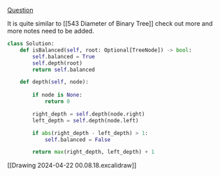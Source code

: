 [Question](https://leetcode.com/problems/balanced-binary-tree/description/)

It is quite similar to [[543 Diameter of Binary Tree]] check out more and more notes need to be added.

```python
class Solution:
    def isBalanced(self, root: Optional[TreeNode]) -> bool:
        self.balanced = True
        self.depth(root)
        return self.balanced

    def depth(self, node):
        
        if node is None:
            return 0

        right_depth = self.depth(node.right)
        left_depth = self.depth(node.left)

        if abs(right_depth - left_depth) > 1:
            self.balanced = False

        return max(right_depth, left_depth) + 1
```

[[Drawing 2024-04-22 00.08.18.excalidraw]]